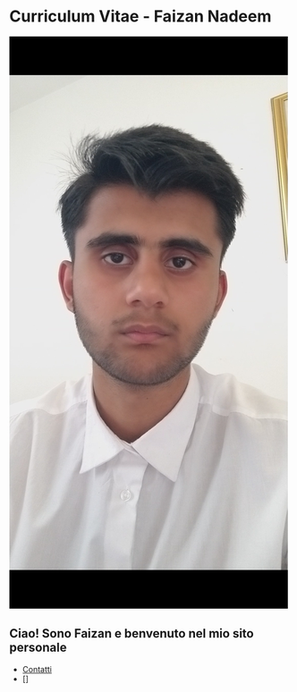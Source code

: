 # Curriculum Vitae - Faizan Nadeem

![Faizan's Photo](https://github.com/faizan-nd/faizan-nd.github.io/blob/main/foto_CV.jpg)

## Ciao! Sono Faizan e benvenuto nel mio sito personale
* [Contatti](README2.md)
* []
